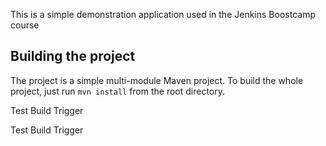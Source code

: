 This is a simple demonstration application used in the Jenkins Boostcamp course

##
## Building the project

The project is a simple multi-module Maven project. To build the whole project, just run `mvn install` from the root directory.

Test Build Trigger

Test Build Trigger
